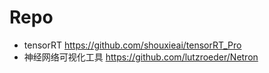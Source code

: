 

# Repo
- tensorRT https://github.com/shouxieai/tensorRT_Pro
- 神经网络可视化工具 https://github.com/lutzroeder/Netron




